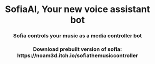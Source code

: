 <h1 align="center">SofiaAI, Your new voice assistant bot</h1>
<h3 align="center">Sofia controls your music as a media controller bot</h3>


<h3 align="center">Download prebuilt version of sofia: https://noam3d.itch.io/sofiathemusiccontroller</h3>

